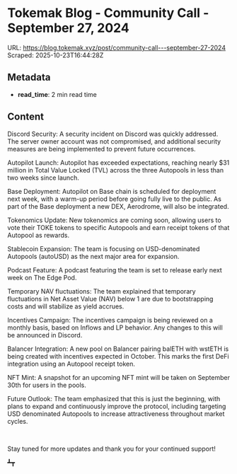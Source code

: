 # Tokemak Blog - Community Call - September 27, 2024

URL: https://blog.tokemak.xyz/post/community-call---september-27-2024
Scraped: 2025-10-23T16:44:28Z

## Metadata

- **read_time**: 2 min read time

## Content

Discord Security: A security incident on Discord was quickly addressed. The server owner account was not compromised, and additional security measures are being implemented to prevent future occurrences.

Autopilot Launch: Autopilot has exceeded expectations, reaching nearly $31 million in Total Value Locked (TVL) across the three Autopools in less than two weeks since launch.

Base Deployment: Autopilot on Base chain is scheduled for deployment next week, with a warm-up period before going fully live to the public. As part of the Base deployment a new DEX, Aerodrome, will also be integrated.

Tokenomics Update: New tokenomics are coming soon, allowing users to vote their TOKE tokens to specific Autopools and earn receipt tokens of that Autopool as rewards.

Stablecoin Expansion: The team is focusing on USD-denominated Autopools (autoUSD) as the next major area for expansion.

Podcast Feature: A podcast featuring the team is set to release early next week on The Edge Pod.

Temporary NAV fluctuations: The team explained that temporary fluctuations in Net Asset Value (NAV) below 1 are due to bootstrapping costs and will stabilize as yield accrues.

Incentives Campaign: The incentives campaign is being reviewed on a monthly basis, based on Inflows and LP behavior. Any changes to this will be announced in Discord.

Balancer Integration: A new pool on Balancer pairing balETH with wstETH is being created with incentives expected in October. This marks the first DeFi integration using an Autopool receipt token.

NFT Mint: A snapshot for an upcoming NFT mint will be taken on September 30th for users in the pools.

Future Outlook: The team emphasized that this is just the beginning, with plans to expand and continuously improve the protocol, including targeting USD denominated Autopools to increase attractiveness throughout market cycles.

‍

Stay tuned for more updates and thank you for your continued support!

┻┳

‍